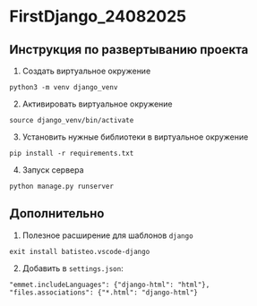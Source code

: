 # FirstDjango_24082025

## Инструкция по развертыванию проекта
1. Создать виртуальное окружение
```
python3 -m venv django_venv
```
2. Активировать виртуальное окружение
```
source django_venv/bin/activate
```
3. Установить нужные библиотеки в виртуальное окружение
```
pip install -r requirements.txt
```
4. Запуск сервера
```
python manage.py runserver
``` 

## Дополнительно
1. Полезное расширение для шаблонов `django`
```
exit install batisteo.vscode-django
```
2. Добавить в `settings.json`:
```
"emmet.includeLanguages": {"django-html": "html"},
"files.associations": {"*.html": "django-html"}
```